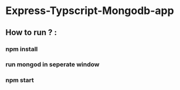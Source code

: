 # Express-Typscript-Mongodb-app

## How to run ? :
### npm install
### run mongod in seperate window
### npm start
